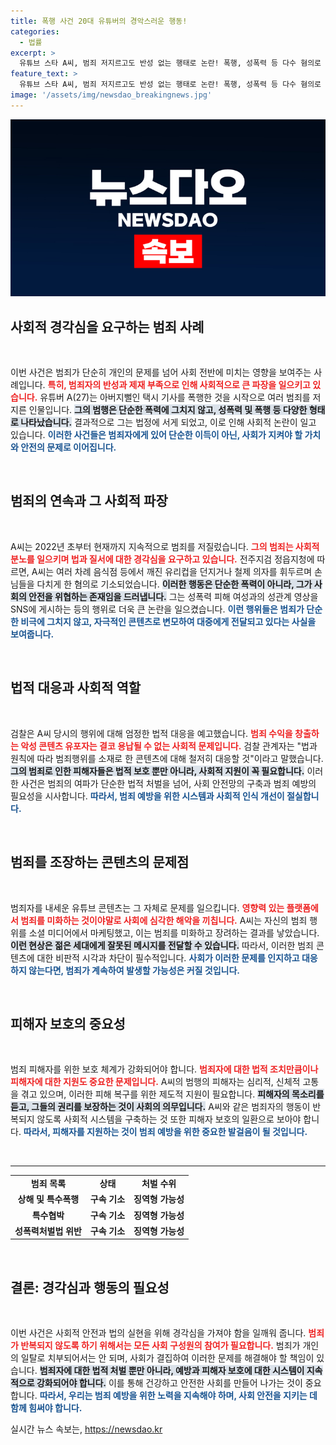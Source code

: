 ```yaml
---
title: 폭행 사건 20대 유튜버의 경악스러운 행동!
categories:
  - 법률
excerpt: >
  유튜브 스타 A씨, 범죄 저지르고도 반성 없는 행태로 논란! 폭행, 성폭력 등 다수 혐의로 구속기소된 그가 법정에서 어떤 결과를 맞이할지 주목된다. 
feature_text: >
  유튜브 스타 A씨, 범죄 저지르고도 반성 없는 행태로 논란! 폭행, 성폭력 등 다수 혐의로 구속기소된 그가 법정에서 어떤 결과를 맞이할지 주목된다. 
image: '/assets/img/newsdao_breakingnews.jpg'
---
```


<p><img src="/assets/img/newsdao_breakingnews.jpg" alt="koreaapp 속보" /></p>

<h2 data-ke-size="size26">사회적 경각심을 요구하는 범죄 사례</h2>

<p data-ke-size="size16">&nbsp;</p>

<p>이번 사건은 범죄가 단순히 개인의 문제를 넘어 사회 전반에 미치는 영향을 보여주는 사례입니다. <b><span style="color: #ee2323;">특히, 범죄자의 반성과 제재 부족으로 인해 사회적으로 큰 파장을 일으키고 있습니다.</span></b> 유튜버 A(27)는 아버지뻘인 택시 기사를 폭행한 것을 시작으로 여러 범죄를 저지른 인물입니다. <b><span style="background-color: #21538527;">그의 범행은 단순한 폭력에 그치지 않고, 성폭력 및 폭행 등 다양한 형태로 나타났습니다.</span></b> 결과적으로 그는 법정에 서게 되었고, 이로 인해 사회적 논란이 일고 있습니다. <b><span style="color: #1a5490;">이러한 사건들은 범죄자에게 있어 단순한 이득이 아닌, 사회가 지켜야 할 가치와 안전의 문제로 이어집니다.</span></b></p>

<p data-ke-size="size16">&nbsp;</p>

<h2 data-ke-size="size26">범죄의 연속과 그 사회적 파장</h2>

<p data-ke-size="size16">&nbsp;</p>

<p>A씨는 2022년 초부터 현재까지 지속적으로 범죄를 저질렀습니다. <b><span style="color: #ee2323;">그의 범죄는 사회적 분노를 일으키며 법과 질서에 대한 경각심을 요구하고 있습니다.</span></b> 전주지검 정읍지청에 따르면, A씨는 여러 차례 음식점 등에서 깨진 유리컵을 던지거나 철제 의자를 휘두르며 손님들을 다치게 한 혐의로 기소되었습니다. <b><span style="background-color: #21538527;">이러한 행동은 단순한 폭력이 아니라, 그가 사회의 안전을 위협하는 존재임을 드러냅니다.</span></b> 그는 성폭력 피해 여성과의 성관계 영상을 SNS에 게시하는 등의 행위로 더욱 큰 논란을 일으켰습니다. <b><span style="color: #1a5490;">이런 행위들은 범죄가 단순한 비극에 그치지 않고, 자극적인 콘텐츠로 변모하여 대중에게 전달되고 있다는 사실을 보여줍니다.</span></b></p>

<p data-ke-size="size16">&nbsp;</p>

<h2 data-ke-size="size26">법적 대응과 사회적 역할</h2>

<p data-ke-size="size16">&nbsp;</p>

<p>검찰은 A씨 당시의 행위에 대해 엄정한 법적 대응을 예고했습니다. <b><span style="color: #ee2323;">범죄 수익을 창출하는 악성 콘텐츠 유포자는 결코 용납될 수 없는 사회적 문제입니다.</span></b> 검찰 관계자는 "법과 원칙에 따라 범죄행위를 소재로 한 콘텐츠에 대해 철저히 대응할 것"이라고 말했습니다. <b><span style="background-color: #21538527;">그의 범죄로 인한 피해자들은 법적 보호 뿐만 아니라, 사회적 지원이 꼭 필요합니다.</span></b> 이러한 사건은 범죄의 여파가 단순한 법적 처벌을 넘어, 사회 안전망의 구축과 범죄 예방의 필요성을 시사합니다. <b><span style="color: #1a5490;">따라서, 범죄 예방을 위한 시스템과 사회적 인식 개선이 절실합니다.</span></b></p>

<p data-ke-size="size16">&nbsp;</p>

<h2 data-ke-size="size26">범죄를 조장하는 콘텐츠의 문제점</h2>

<p data-ke-size="size16">&nbsp;</p>

<p>범죄자를 내세운 유튜브 콘텐츠는 그 자체로 문제를 일으킵니다. <b><span style="color: #ee2323;">영향력 있는 플랫폼에서 범죄를 미화하는 것이야말로 사회에 심각한 해악을 끼칩니다.</span></b> A씨는 자신의 범죄 행위를 소셜 미디어에서 마케팅했고, 이는 범죄를 미화하고 장려하는 결과를 낳았습니다. <b><span style="background-color: #21538527;">이런 현상은 젊은 세대에게 잘못된 메시지를 전달할 수 있습니다.</span></b> 따라서, 이러한 범죄 콘텐츠에 대한 비판적 시각과 차단이 필수적입니다. <b><span style="color: #1a5490;">사회가 이러한 문제를 인지하고 대응하지 않는다면, 범죄가 계속하여 발생할 가능성은 커질 것입니다.</span></b></p>

<p data-ke-size="size16">&nbsp;</p>

<h2 data-ke-size="size26">피해자 보호의 중요성</h2>

<p data-ke-size="size16">&nbsp;</p>

<p>범죄 피해자를 위한 보호 체계가 강화되어야 합니다. <b><span style="color: #ee2323;">범죄자에 대한 법적 조치만큼이나 피해자에 대한 지원도 중요한 문제입니다.</span></b> A씨의 범행의 피해자는 심리적, 신체적 고통을 겪고 있으며, 이러한 피해 복구를 위한 제도적 지원이 필요합니다. <b><span style="background-color: #21538527;">피해자의 목소리를 듣고, 그들의 권리를 보장하는 것이 사회의 의무입니다.</span></b> A씨와 같은 범죄자의 행동이 반복되지 않도록 사회적 시스템을 구축하는 것 또한 피해자 보호의 일환으로 보아야 합니다. <b><span style="color: #1a5490;">따라서, 피해자를 지원하는 것이 범죄 예방을 위한 중요한 발걸음이 될 것입니다.</span></b></p>

<p data-ke-size="size16">&nbsp;</p>

<hr>

<table style="width: 100%;">
  <tr>
    <td style="text-align: center; height: 17px;"><b>범죄 목록</b></td>
    <td style="text-align: center; height: 17px;"><b>상태</b></td>
    <td style="text-align: center; height: 17px;"><b>처벌 수위</b></td>
  </tr>
  <tr>
    <td style="text-align: center; height: 17px;"><b>상해 및 특수폭행</b></td>
    <td style="text-align: center; height: 17px;"><b>구속 기소</b></td>
    <td style="text-align: center; height: 17px;"><b>징역형 가능성</b></td>
  </tr>
  <tr>
    <td style="text-align: center; height: 17px;"><b>특수협박</b></td>
    <td style="text-align: center; height: 17px;"><b>구속 기소</b></td>
    <td style="text-align: center; height: 17px;"><b>징역형 가능성</b></td>
  </tr>
  <tr>
    <td style="text-align: center; height: 17px;"><b>성폭력처벌법 위반</b></td>
    <td style="text-align: center; height: 17px;"><b>구속 기소</b></td>
    <td style="text-align: center; height: 17px;"><b>징역형 가능성</b></td>
  </tr>
</table>

<p data-ke-size="size16">&nbsp;</p>

<h2 data-ke-size="size26">결론: 경각심과 행동의 필요성</h2>

<p data-ke-size="size16">&nbsp;</p>

<p>이번 사건은 사회적 안전과 법의 실현을 위해 경각심을 가져야 함을 일깨워 줍니다. <b><span style="color: #ee2323;">범죄가 반복되지 않도록 하기 위해서는 모든 사회 구성원의 참여가 필요합니다.</span></b> 범죄가 개인의 일탈로 치부되어서는 안 되며, 사회가 결집하여 이러한 문제를 해결해야 할 책임이 있습니다. <b><span style="background-color: #21538527;">범죄자에 대한 법적 처벌 뿐만 아니라, 예방과 피해자 보호에 대한 시스템이 지속적으로 강화되어야 합니다.</span></b> 이를 통해 건강하고 안전한 사회를 만들어 나가는 것이 중요합니다. <b><span style="color: #1a5490;">따라서, 우리는 범죄 예방을 위한 노력을 지속해야 하며, 사회 안전을 지키는 데 함께 힘써야 합니다.</span></b></p>
실시간 뉴스 속보는, <a href="https://newsdao.kr" rel="dofollow">https://newsdao.kr</a>


